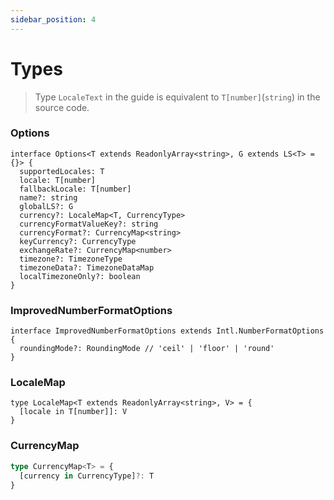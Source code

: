 ```yaml
---
sidebar_position: 4
---
```


# Types

> Type `LocaleText` in the guide is equivalent to `T[number]`(`string`) in the source code.

### Options
```tsx
interface Options<T extends ReadonlyArray<string>, G extends LS<T> = {}> {
  supportedLocales: T
  locale: T[number]
  fallbackLocale: T[number]
  name?: string
  globalLS?: G
  currency?: LocaleMap<T, CurrencyType>
  currencyFormatValueKey?: string
  currencyFormat?: CurrencyMap<string>
  keyCurrency?: CurrencyType
  exchangeRate?: CurrencyMap<number>
  timezone?: TimezoneType
  timezoneData?: TimezoneDataMap
  localTimezoneOnly?: boolean
}
```

### ImprovedNumberFormatOptions
```tsx
interface ImprovedNumberFormatOptions extends Intl.NumberFormatOptions {
  roundingMode?: RoundingMode // 'ceil' | 'floor' | 'round'
}
```

### LocaleMap
```tsx
type LocaleMap<T extends ReadonlyArray<string>, V> = {
  [locale in T[number]]: V
}
```

### CurrencyMap
```ts
type CurrencyMap<T> = {
  [currency in CurrencyType]?: T
}
```
